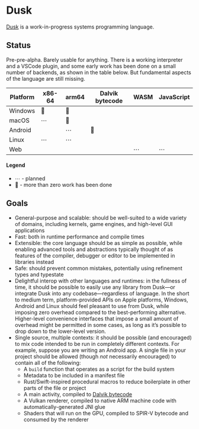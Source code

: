 # Dusk
[Dusk](https://dusklang.org/) is a work-in-progress systems programming language.

## Status
Pre-pre-alpha. Barely usable for anything. There is a working interpreter and a VSCode plugin, and some early work has been done on a small number of backends, as shown in the table below. But fundamental aspects of the language are still missing.

| Platform | x86-64 | arm64 | Dalvik bytecode | WASM | JavaScript |
|----------|--------|-------|-----------------|------|------------|
| Windows  | 🚧     | 🚧     |                 |      |            |
| macOS    | ⋯      | 🚧    |                 |      |            |
| Android  |        | ⋯     | 🚧              |      |            |
| Linux    | ⋯      | ⋯     |                 |      |            |
| Web      |        |       |                 | ⋯    | ⋯          |

#### Legend
- ⋯ - planned
- 🚧 - more than zero work has been done

## Goals
- General-purpose and scalable: should be well-suited to a wide variety of domains, including kernels, game engines, and high-level GUI applications
- Fast: both in runtime performance and compile times
- Extensible: the core language should be as simple as possible, while enabling advanced tools and abstractions typically thought of as features of the compiler, debugger or editor to be implemented in libraries instead
- Safe: should prevent common mistakes, potentially using refinement types and typestate
- Delightful interop with other languages and runtimes: in the fullness of time, it should be possible to easily use any library from Dusk—or integrate Dusk into any codebase—regardless of language. In the short to medium term, platform-provided APIs on Apple platforms, Windows, Android and Linux should feel pleasant to use from Dusk, while imposing zero overhead compared to the best-performing alternative. Higher-level convenience interfaces that impose a small amount of overhead might be permitted in some cases, as long as it’s possible to drop down to the lower-level version.
- Single source, multiple contexts: it should be possible (and encouraged) to mix code intended to be run in completely different contexts. For example, suppose you are writing an Android app. A single file in your project should be allowed (though _not_ necessarily encouraged) to contain all of the following:
  - A `build` function that operates as a script for the build system
  - Metadata to be included in a manifest file
  - Rust/Swift-inspired procedural macros to reduce boilerplate in other parts of the file or project
  - A main activity, compiled to [Dalvik bytecode](https://source.android.com/docs/core/runtime/dalvik-bytecode)
  - A Vulkan renderer, compiled to native ARM machine code with automatically-generated JNI glue
  - Shaders that will run on the GPU, compiled to SPIR-V bytecode and consumed by the renderer
